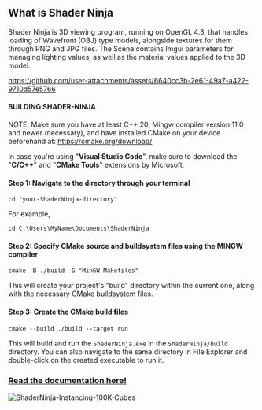 ## What is Shader Ninja

Shader Ninja is 3D viewing program, running on OpenGL 4.3, that handles loading of Wavefront (OBJ) type models, alongside textures for them through PNG and JPG files. The Scene contains Imgui parameters for managing lighting values, as well as the material values applied to the 3D model.


https://github.com/user-attachments/assets/6640cc3b-2e61-49a7-a422-9710d57e5766



#### BUILDING SHADER-NINJA

NOTE: Make sure you have at least C++ 20, Mingw compiler version 11.0 and newer (necessary), and have installed CMake on your device beforehand at: https://cmake.org/download/

In case you're using "<b>Visual Studio Code</b>", make sure to download the "<b>C/C++</b>" and "<b>CMake Tools</b>" extensions by Microsoft.

#### Step 1: Navigate to the directory through your terminal
```
cd "your-ShaderNinja-directory" 
```
For example,
```
cd C:\Users\MyName\Documents\ShaderNinja
```

#### Step 2: Specify CMake source and buildsystem files using the MINGW compiler
```
cmake -B ./build -G "MinGW Makefiles"
```

This will create your project's "build" directory within the current one, along with the necessary CMake buildsystem files.

#### Step 3: Create the CMake build files
```
cmake --build ./build --target run
```
This will build and run the `ShaderNinja.exe` in the `ShaderNinja/build` directory. You can also navigate to the same directory in File Explorer and double-click on the created executable to run it.

### [Read the documentation here!](documentation/ShaderNinja-Documentation.md)


![ShaderNinja-Instancing-100K-Cubes](https://github.com/user-attachments/assets/4a294322-d9c3-41e1-a347-99a3c70519d5)

